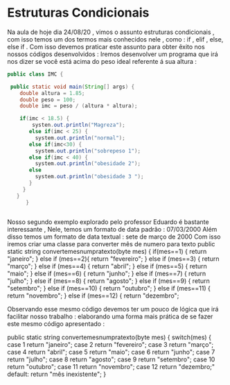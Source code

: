 # Estruturas Condicionais

Na aula de hoje dia 24/08/20 , vimos o assunto estruturas condicionais , com isso temos um dos termos mais conhecidos nele  , como : if , elif , else, else if . 
Com  isso devemos praticar este assunto para obter êxito nos nossos códigos desenvolvidos :
Iremos desenvolver um programa que irá nos dizer se você está acima do peso ideal referente á sua altura : 
 
 ```java
 public class IMC {

  public static void main(String[] args) {
     double altura = 1.85;
     double peso = 100;
     double imc = peso / (altura * altura);

     if(imc < 18.5) { 
         systen.out.println("Magreza");
        else if(imc < 25) {
          system.out.println("normal");
        else if(imc<30) {
          system.out.println("sobrepeso 1");
        else if(imc < 40) {
          system.out.println("obesidade 2");
        else 
          system.out.println("obesidade 3 ");
        }
      }
    }
       }
       
```
Nosso segundo exemplo explorado pelo professor Eduardo é bastante interessante , 
Nele, temos um formato de data padrão : 07/03/2000
Além disso temos um formato de data textual : sete de março de 2000
Com isso iremos criar uma classe para converter mês de numero para texto
public static string convertemesnumpratexto(byte mes) {
  if(mes==1) {
    return "janeiro";
  } else if (mes==2){
    return "fevereiro";
  } else if (mes==3) {
    return "março";
  }  else if (mes==4) {
    return "abril";
  } else if (mes==5) {
    return "maio";
  } else if (mes==6) {
    return "junho";
  } else if (mes==7) {
    return "julho";
  } else if (mes==8) {
    return "agosto";
  } else if (mes==9) {
    return "setembro";
  } else if (mes==10) {
    return "outubro";
  } else if (mes==11) {
    return "novembro";
  } else if (mes==12) {
    return "dezembro";

Observando esse mesmo código devemos ter um pouco de lógica que irá facilitar nosso trabalho : elaborando uma forma mais prática de se fazer este mesmo código apresentado :

public static string convertemesnumpratexto(byte mes) {
 switch(mes) {
   case 1 return "janeiro";
   case 2 return "fevereiro";
   case 3 return "março";
   case 4 return "abril";
   case 5 return "maio";
   case 6 return "junho";
   case 7 return "julho";
   case 8 return "agosto";
   case 9 return "setembro";
   case 10 return "outubro";
   case 11 return "novembro";
   case 12 return "dezembro;"
   default: return "mês inexistente";
 }
